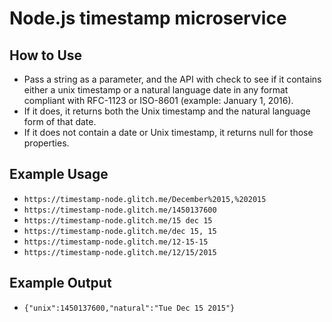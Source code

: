 # Node.js timestamp microservice

## How to Use

* Pass a string as a parameter, and the API with check to see if it contains either a unix timestamp or a natural language date in any format compliant with RFC-1123 or ISO-8601 (example: January 1, 2016).
* If it does, it returns both the Unix timestamp and the natural language form of that date.
* If it does not contain a date or Unix timestamp, it returns null for those properties.

## Example Usage

* `https://timestamp-node.glitch.me/December%2015,%202015`
* `https://timestamp-node.glitch.me/1450137600`
* `https://timestamp-node.glitch.me/15 dec 15`
* `https://timestamp-node.glitch.me/dec 15, 15`
* `https://timestamp-node.glitch.me/12-15-15`
* `https://timestamp-node.glitch.me/12/15/2015`


## Example Output

* `{"unix":1450137600,"natural":"Tue Dec 15 2015"}`